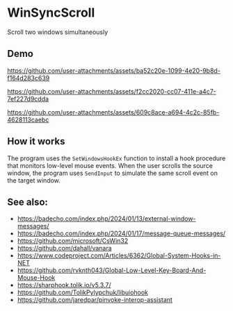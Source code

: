 # WinSyncScroll
Scroll two windows simultaneously

## Demo

https://github.com/user-attachments/assets/ba52c20e-1099-4e20-9b8d-f164d283c639

https://github.com/user-attachments/assets/f2cc2020-cc07-411e-a4c7-7ef227d9cdda

https://github.com/user-attachments/assets/609c8ace-a694-4c2c-85fb-4628113caebc

## How it works

The program uses the `SetWindowsHookEx` function to install a hook procedure that monitors low-level mouse events. When the user scrolls the source window, the program uses `SendInput` to simulate the same scroll event on the target window.

## See also:
- https://badecho.com/index.php/2024/01/13/external-window-messages/
- https://badecho.com/index.php/2024/01/17/message-queue-messages/
- https://github.com/microsoft/CsWin32
- https://github.com/dahall/vanara
- https://www.codeproject.com/Articles/6362/Global-System-Hooks-in-NET
- https://github.com/rvknth043/Global-Low-Level-Key-Board-And-Mouse-Hook
- https://sharphook.tolik.io/v5.3.7/
- https://github.com/TolikPylypchuk/libuiohook
- https://github.com/jaredpar/pinvoke-interop-assistant

